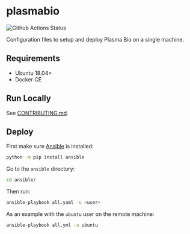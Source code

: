 # plasmabio

![Github Actions Status](https://github.com/plasmabio/plasmabio/workflows/Build/badge.svg)

Configuration files to setup and deploy Plasma Bio on a single machine.

## Requirements

- Ubuntu 18.04+
- Docker CE

## Run Locally

See [CONTRIBUTING.md](./CONTRIBUTING.md).

## Deploy

First make sure [Ansible](https://docs.ansible.com/ansible/latest/index.html) is installed:

```bash
python -m pip install ansible
```

Go to the `ansible` directory:

```bash
cd ansible/
```

Then run:

```bash
ansible-playbook all.yaml -u <user>
```

As an example with the `ubuntu` user on the remote machine:

```bash
ansible-playbook all.yml -u ubuntu
```

